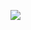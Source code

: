 <p align="left"> <img src="https://github.com/aryashah2k/aryashah2k/blob/main/assets/Readme%20GIF.gif"/></p>